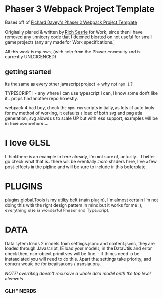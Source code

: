 # Phaser 3 Webpack Project Template

Based off of [Richard Davey's Phaser 3 Webpack Project Template](https://github.com/photonstorm/phaser3-project-template)

Originally planed & written by [Rich Searle](//hypertrifle.com) for Work, since then I have removed any unnicery code that I deemed bloated on not useful for small game projects (any any made for Work specifications.)

All this work is my own, (with help from the Phaser commuity and is currently UNLCICENCED)

## getting started
its the same as every other javascript project -> why not `npm i` ?

TYPESCRIPT!! - any where I can use typescript I can, I know some don't like it.. props find another repo honestly.

webpack 4 bad boy, check the `npm run` scripts initially, as lots of auto tools for my method of working, it defaults a load of both svg and png atla generation, svg alows us to scale UP but with less support, examples will be in here somewhere....

# I love GLSL
I thinkthere is an example in here already, I'm not sure of, actually... I better go check what that is..
there will be eventially *more* shaders here, I've a few post-effects in the pipline and will be sure to include in this boilerplate.

# PLUGINS

plugins.global.Tools is my utility belt (main plugin), I'm almost certain I'm not doing this with the right design pattern in mind but it works for me :),  everything else is wonderful Phaser and Typescript.

# DATA

Data sytem loads 2 models from settings.jsonc and content.jsonc, they are loaded through Javascript, IE load your models, in the DataUtils and error check then, non-object primitives will be fine. - if things need to be instanciated you will need to do this. Apart that settings take priority, and content would be for localisations / translations. 

*NOTE! overriting doesn't recursive a whole data model onth the top level elements.*

### GLHF NERDS
